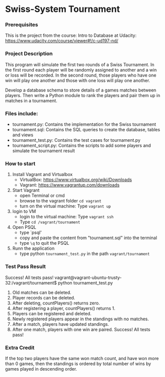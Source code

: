 # Swiss-System Tournament 

### Prerequisites
This is the project from the course: Intro to Database  at Udacity: https://www.udacity.com/course/viewer#!/c-ud197-nd/

### Project Description
This program will simulate the first two rounds of a Swiss Tournament. In the first round each player will be randomly assigned to another and a win or loss will be recorded. In the second round, those players who have one win will play one another and those with one loss will play one another.

Develop a database schema to store details of a games matches between players. Then write a Python module to rank the players and pair them up in matches in a tournament.

### Files include:

 * tournament.py: Contains the implementation for the Swiss tournament
 * tournament.sql: Contains the SQL queries to create the database, tables and views
 * tournament_test.py: Contains the test cases for tournament.py
 * tournament_script.py: Contains the scripts to add some players and simulate the tournament result


### How to start

 1. Install Vagrant and Virtualbox
 	* VirtualBox: https://www.virtualbox.org/wiki/Downloads
 	* Vagrant: https://www.vagrantup.com/downloads
 2. Start Vagrant
 	* open Terminal or cmd
    * browse to the vagrant folder `cd vagrant`
	* turn on the virtual machine: Type `vagrant up`
 3. login to VM
 	* login to the virtual machine: Type `vagrant ssh`
 	* Type `cd /vagrant/tournament`
 4. Open PSQL
 	* type `psql'
 	* copy and paste the content from "tournament.sql" into the terminal
 	* type `\q` to quit the PSQL
 5. Runn the application
 	* type python `tournament_test.py` in the path `vagrant/tournament`

### Test Pass Result
Success! All tests pass!
vagrant@vagrant-ubuntu-trusty-32:/vagrant/tournament$ python tournament_test.py
1. Old matches can be deleted.
2. Player records can be deleted.
3. After deleting, countPlayers() returns zero.
4. After registering a player, countPlayers() returns 1.
5. Players can be registered and deleted.
6. Newly registered players appear in the standings with no matches.
7. After a match, players have updated standings.
8. After one match, players with one win are paired.
Success! All tests pass!

### Extra Credit

If the top two players have the same won match count, and have won more than 0 games, then the standings is ordered by total number of wins by games played in descending order.